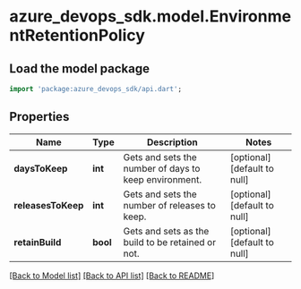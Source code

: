 # azure_devops_sdk.model.EnvironmentRetentionPolicy

## Load the model package
```dart
import 'package:azure_devops_sdk/api.dart';
```

## Properties
Name | Type | Description | Notes
------------ | ------------- | ------------- | -------------
**daysToKeep** | **int** | Gets and sets the number of days to keep environment. | [optional] [default to null]
**releasesToKeep** | **int** | Gets and sets the number of releases to keep. | [optional] [default to null]
**retainBuild** | **bool** | Gets and sets as the build to be retained or not. | [optional] [default to null]

[[Back to Model list]](../README.md#documentation-for-models) [[Back to API list]](../README.md#documentation-for-api-endpoints) [[Back to README]](../README.md)


